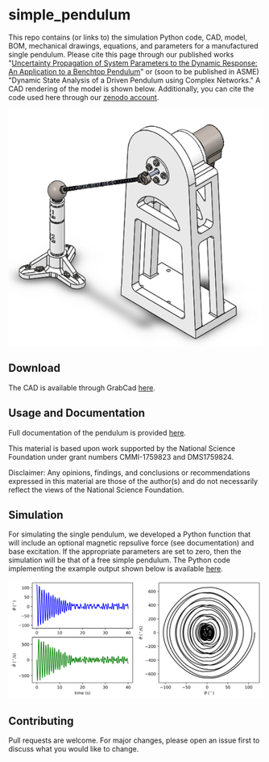 # simple_pendulum

This repo contains (or links to) the simulation Python code, CAD, model, BOM, mechanical drawings, equations, and parameters for a manufactured single pendulum. Please cite this page through our published works "[Uncertainty Propagation of System Parameters to the Dynamic Response: An Application to a Benchtop Pendulum](https://asmedigitalcollection.asme.org/IMECE/proceedings-abstract/IMECE2017/58387/V04BT05A052/288563)" or (soon to be published in ASME) "Dynamic State Analysis of a Driven Pendulum using Complex Networks." A CAD rendering of the model is shown below. Additionally, you can cite the code used here through our [zenodo account](https://zenodo.org/record/3727800#.XnzQxzFKiUk).

<p align="center">
  <img src="https://github.com/Khasawneh-Lab/simple_pendulum/blob/master/figures/single_pendulum_fig.png">
</p>

## Download

The CAD is available through GrabCad [here](https://grabcad.com/library/simple-pendulum-research-or-educational-purposes-1).

## Usage and Documentation

Full documentation of the pendulum is provided [here](https://github.com/Khasawneh-Lab/simple_pendulum/blob/master/simple_pendulum_documentation.pdf).

This material is based upon work supported by the National Science Foundation under grant numbers CMMI-1759823 and DMS1759824. 

Disclaimer: Any opinions, findings, and conclusions or recommendations expressed in this material are those of the author(s) and do not necessarily reflect the views of the National Science Foundation.

## Simulation
For simulating the single pendulum, we developed a Python function that will include an optional magnetic repsulive force (see documentation) and base excitation. If the appropriate parameters are set to zero, then the simulation will be that of a free simple pendulum. The Python code implementing the example output shown below is available [here](https://github.com/Khasawneh-Lab/simple_pendulum/blob/master/simulation/single_pendulum_simulation.py).

<p align="center">
  <img src="https://github.com/Khasawneh-Lab/simple_pendulum/blob/master/figures/simulation_fig.png">
</p>

## Contributing

Pull requests are welcome. For major changes, please open an issue first to discuss what you would like to change.
